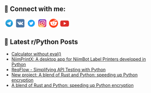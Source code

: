 ## 🔎 Connect with me:
[<img src="https://github.com/bullbesh/bullbesh/blob/main/images/Telegram.png" width="32" height="32" />](https://t.me/bullbesh)
[<img src="https://github.com/bullbesh/bullbesh/blob/main/images/VK.png" width="32" height="32" />](https://vk.com/bullbesh)
[<img src="https://github.com/bullbesh/bullbesh/blob/main/images/Twitter.png" width="32" height="32" />](https://twitter.com/bullbesh1)
[<img src="https://github.com/bullbesh/bullbesh/blob/main/images/Instagram.png" width="32" height="32" />](https://www.instagram.com/bullbesh)
[<img src="https://github.com/bullbesh/bullbesh/blob/main/images/Reddit.png" width="32" height="32" />](https://www.reddit.com/user/bullbesh)
[<img src="https://github.com/bullbesh/bullbesh/blob/main/images/YouTube.png" width="32" height="32" />](https://www.youtube.com/channel/UCtfjRs6uzgq5mfm8S06WTcg)

## 📕 Latest r/Python Posts
<!-- BLOG-POST-LIST:START -->
- [Calculator without eval&lpar;&rpar;](https://www.reddit.com/r/Python/comments/1d5wz32/calculator_without_eval/)
- [NiimPrintX: A desktop app for NiimBot Label Printers developed in Python](https://www.reddit.com/r/Python/comments/1d5lkew/niimprintx_a_desktop_app_for_niimbot_label/)
- [ReqFlow - Simplifying API Testing with Python](https://www.reddit.com/r/Python/comments/1d5k2ty/reqflow_simplifying_api_testing_with_python/)
- [New project: A blend of Rust and Python: speeding up Python encryption](https://www.reddit.com/r/Python/comments/1d5jv4i/new_project_a_blend_of_rust_and_python_speeding/)
- [A blend of Rust and Python: speeding up Python encryption](https://www.reddit.com/r/Python/comments/1d5jt6n/a_blend_of_rust_and_python_speeding_up_python/)
<!-- BLOG-POST-LIST:END -->

